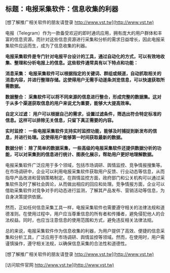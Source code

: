 ## **标题：电报采集软件：信息收集的利器**

[想了解推广相关软件的朋友请登录 http://www.vst.tw](http://www.vst.tw)

电报（Telegram）作为一款备受欢迎的即时通讯应用，拥有庞大的用户群体和丰富的信息资源。而针对这些信息资源进行采集和分析的需求日益增长，因此电报采集软件应运而生，成为了信息收集的利器。

**电报采集软件是专门针对电报平台设计的工具，通过自动化的方式，可以有效地收集、整理和分析电报上的信息。这些软件通常具有以下特点和功能：**

**消息采集： 电报采集软件可以根据指定的关键词、群组或频道，自动抓取相关的消息内容，并进行整理存储。这使得用户无需手动逐条浏览信息，可以快速获取所需数据。**

**数据整合： 采集软件可以将不同来源的信息进行整合，形成完整的数据集。这对于从多个渠道获取信息的用户来说尤为重要，能够大大提高效率。**

**自定义过滤： 用户可以根据自己的需求，设置过滤条件，筛选出符合特定标准的信息。这样可以排除无关信息，只留下真正需要的内容。**

**实时监控： 一些电报采集软件支持实时监控功能，能够及时捕捉到新发布的信息，并进行处理。这使得用户能够第一时间获取最新的数据。**

**数据分析： 除了简单的数据采集，一些高级的电报采集软件还提供数据分析的功能，可以对采集到的信息进行统计、图表化展示，帮助用户更好地理解数据。**

电报采集软件广泛应用于多个领域，包括市场调研、舆情监控、竞争情报搜集等。在市场调研中，企业可以利用电报采集软件获取用户反馈、行业动态等信息，从而指导产品改进和营销策略制定。在舆情监控方面，政府部门和公关机构可以通过采集软件及时了解社会舆论，从而做出相应的回应和处理。竞争情报方面，企业可以借助采集软件对竞争对手的动态进行监测，了解其产品发布、营销活动等信息，为自身决策提供依据。

然而，正如任何信息采集工具一样，电报采集软件也需要遵守相关的法律法规和道德准则。在使用过程中，用户应当尊重信息的所有者和传播者，避免侵犯他人的合法权益。同时，也应当注意信息的使用范围和方式，避免违反相关法律法规。

总的来说，电报采集软件作为信息收集的利器，为用户提供了高效、便捷的信息采集和分析工具，广泛应用于市场调研、舆情监控等领域。然而，在使用时，用户需谨慎操作，遵守相关法规，以确保信息采集的合法性和道德性。

[想了解推广相关软件的朋友请登录 http://www.vst.tw](http://www.vst.tw)


[访问软件官网 http://www.vst.tw](http://www.vst.tw)
